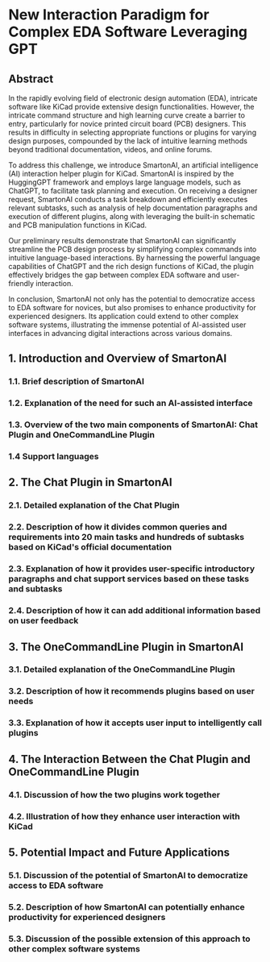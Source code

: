 # New Interaction Paradigm for Complex EDA Software Leveraging GPT

## Abstract

In the rapidly evolving field of electronic design automation (EDA), intricate software like KiCad provide extensive design functionalities. However, the intricate command structure and high learning curve create a barrier to entry, particularly for novice printed circuit board (PCB) designers. This results in difficulty in selecting appropriate functions or plugins for varying design purposes, compounded by the lack of intuitive learning methods beyond traditional documentation, videos, and online forums.

To address this challenge, we introduce SmartonAI, an artificial intelligence (AI) interaction helper plugin for KiCad. SmartonAI is inspired by the HuggingGPT framework and employs large language models, such as ChatGPT, to facilitate task planning and execution. On receiving a designer request, SmartonAI conducts a task breakdown and efficiently executes relevant subtasks, such as analysis of help documentation paragraphs and execution of different plugins, along with leveraging the built-in schematic and PCB manipulation functions in KiCad.

Our preliminary results demonstrate that SmartonAI can significantly streamline the PCB design process by simplifying complex commands into intuitive language-based interactions. By harnessing the powerful language capabilities of ChatGPT and the rich design functions of KiCad, the plugin effectively bridges the gap between complex EDA software and user-friendly interaction.

In conclusion, SmartonAI not only has the potential to democratize access to EDA software for novices, but also promises to enhance productivity for experienced designers. Its application could extend to other complex software systems, illustrating the immense potential of AI-assisted user interfaces in advancing digital interactions across various domains.

## 1. Introduction and Overview of SmartonAI
### 1.1. Brief description of SmartonAI

### 1.2. Explanation of the need for such an AI-assisted interface

### 1.3. Overview of the two main components of SmartonAI: Chat Plugin and OneCommandLine Plugin

### 1.4 Support languages

## 2. The Chat Plugin in SmartonAI
### 2.1. Detailed explanation of the Chat Plugin

### 2.2. Description of how it divides common queries and requirements into 20 main tasks and hundreds of subtasks based on KiCad's official documentation

### 2.3. Explanation of how it provides user-specific introductory paragraphs and chat support services based on these tasks and subtasks

### 2.4. Description of how it can add additional information based on user feedback

## 3. The OneCommandLine Plugin in SmartonAI
### 3.1. Detailed explanation of the OneCommandLine Plugin

### 3.2. Description of how it recommends plugins based on user needs

### 3.3. Explanation of how it accepts user input to intelligently call plugins

## 4. The Interaction Between the Chat Plugin and OneCommandLine Plugin
### 4.1. Discussion of how the two plugins work together

### 4.2. Illustration of how they enhance user interaction with KiCad

## 5. Potential Impact and Future Applications
### 5.1. Discussion of the potential of SmartonAI to democratize access to EDA software

### 5.2. Description of how SmartonAI can potentially enhance productivity for experienced designers

### 5.3. Discussion of the possible extension of this approach to other complex software systems
